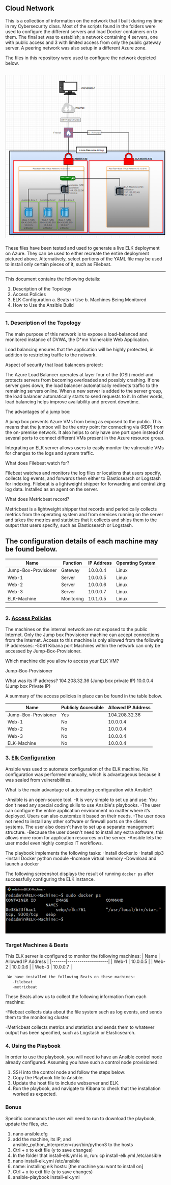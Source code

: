 ## Cloud Network 
This is a collection of information on the network that I built during my time in my Cybersecurity class.
Most of the scripts found in the folders were used to configure the different servers and load Docker containers on to them.
The final set was to establish; a network containing 4 servers, one with public access and 3 with limited access from only the pubilc gateway server. A peering network was also setup in a different Azure zone.

The files in this repository were used to configure the network depicted below.

![Red-team Resource group digram](https://github.com/Damienrlee/Project-1/blob/master/images/Network_Diagram.png)
---
These files have been tested and used to generate a live ELK deployment on Azure. They can be used to either recreate the entire deployment pictured above. Alternatively, select portions of the YAML file may be used to install only certain pieces of it, such as Filebeat.
    
---
This document contains the following details:
1. Description of the Topology
2. Access Policies
3. ELK Configuration
  a. Beats in Use
  b. Machines Being Monitored
4. How to Use the Ansible Build
---
### 1. Description of the Topology

The main purpose of this network is to expose a load-balanced and monitored instance of DVWA, the D*mn Vulnerable Web Application.

Load balancing ensures that the application will be highly protected, in addition to restricting traffic to the network.

Aspect of security that load balancers protect:
   
  The Azure Load Balancer operates at layer four of the (OSI) model and protects servers from becoming overloaded and possibly crashing. If one server goes down, the load balancer automatically redirects traffic to the remaining servers online. When a new server is added to the server group, the load balancer automatically starts to send requests to it. In other words, load balancing helps improve availability and prevent downtime.
   
The advantages of a jump box:
   
   A jump box prevents Azure VMs from being as exposed to the public. This means that the jumbox will be the entry point for connecting via (RDP) from the on-premise network. It also helps to only have one port open instead of several ports to connect different VMs present in the Azure resource group.

Integrating an ELK server allows users to easily monitor the vulnerable VMs for changes to the logs and system traffic.

What does Filebeat watch for?
  
  Filebeat watches and monitors the log files or locations that users specify, collects log events, and forwards them either to Elasticsearch or Logstash for indexing. Filebeat is a lightweight shipper for forwarding and centralizing log data. Installed as an agent on the server.

What does Metricbeat record?
  
  Metricbeat is a lightweight shipper that records and periodically collects metrics from the operating system and from services running on the server and takes the metrics and statistics that it collects and ships them to the output that users specify, such as Elasticsearch or Logstash.

The configuration details of each machine may be found below.
---
| Name                 | Function   | IP Address | Operating System |
|----------------------|------------|------------|------------------|
| Jump-Box-Provisioner | Gateway    | 10.0.0.4   | Linux            |
| Web-1                | Server     | 10.0.0.5   | Linux            |
| Web-2                | Server     | 10.0.0.6   | Linux            |
| Web-3                | Server     | 10.0.0.7   | Linux            |
| ELK-Machine          | Monitoring | 10.1.0.5   | Linux            |
---
### 2. [Access Policies](https://github.com/Damienrlee/Project-1/blob/master/images/Security_Rule.png)

The machines on the internal network are not exposed to the public Internet.
Only the Jump box Provisioner machine can accept connections from the Internet. Access to this machine is only allowed from the following IP addresses:
-5061 Kibana port
Machines within the network can only be accessed by Jump-Box-Provisioner.

Which machine did you allow to access your ELK VM?

Jump-Box-Provisioner

What was its IP address?
104.208.32.36 (Jump box private IP)
10.0.0.4 (Jump box Private IP) 

A summary of the access policies in place can be found in the table below.

| Name                 | Publicly Accessible | Allowed IP Address |
|----------------------|---------------------|--------------------|
| Jump-Box-Provisioner | Yes                 | 104.208.32.36      |
| Web-1                | No                  | 10.0.0.4           |
| Web-2                | No                  | 10.0.0.4           |
| Web-3                | No                  | 10.0.0.4           |
| ELK-Machine          | No                  | 10.0.0.4           |

### 3. [Elk Configuration](https://github.com/Damienrlee/Project-1/blob/master/Ansible/elk_playbook.yml)

Ansible was used to automate configuration of the ELK machine. No configuration was performed manually, which is advantageous because it was sealed from vulnerabilities.

What is the main advantage of automating configuration with Ansible?

-Ansible is an open-source tool.
-It is very simple to set up and use: You don't need any special coding skills to use Ansible's playbooks.
-The user can configure the entire application environment no matter where it’s deployed. Users can also customize it based on their needs.
-The user does not need to install any other software or firewall ports on the clients systems. The user also doesn't have to set up a separate management structure.
-Because the user doesn't need to install any extra software, this allows more room for application resources on the server.
-Ansible lets the user model even highly complex IT workflows.

The playbook implements the following tasks:
-Install docker.io
-Install pip3
-Install Docker python module
-Increase virtual memory
-Download and launch a docker

The following screenshot displays the result of running `docker ps` after successfully configuring the ELK instance.

![Docker_ps](images/Docker_ps.png)

### Target Machines & Beats
This ELK server is configured to monitor the following machines:
| Name  | Allowed IP Address |
|-------|--------------------|
| Web-1 | 10.0.0.5           |
| Web-2 | 10.0.0.6           |
| Web-3 | 10.0.0.7           |

     We have installed the following Beats on these machines:
       -filebeat
       -metricbeat

These Beats allow us to collect the following information from each machine:

-Filebeat collects data about the file system such as log events, and sends them to the monitoring cluster.

-Metricbeat collects metrics and statistics and sends them to whatever output has been specified, such as Logstash or Elasticsearch.

### 4. Using the Playbook
In order to use the playbook, you will need to have an Ansible control node already configured. Assuming you have such a control node provisioned: 

1. SSH into the control node and follow the steps below:
2. Copy the Playbook file to Ansible.
3. Update the host file to include webserver and ELK.
4. Run the playbook, and navigate to Kibana to check that the installation worked as expected.

### **Bonus**

Specific commands the user will need to run to download the playbook, update the files, etc.

1. nano ansible.cfg
2. add the machine, its IP, and ansible_python_interpreter=/usr/bin/python3 to the hosts
3. Ctrl + x to exit file (y to save changes)
4. In the folder that install-elk.yml is in, run: cp install-elk.yml /etc/ansible
5. nano install-elk.yml /etc/ansible
6. name: installing elk hosts: [the machine you want to install on]
7. Ctrl + x to exit file (y to save changes)
8. ansible-playbook install-elk.yml
